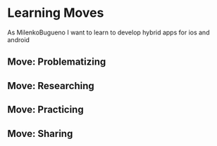 # Learning Moves
As MilenkoBugueno I want to learn to develop hybrid apps for ios and android

## Move: Problematizing

## Move: Researching

## Move: Practicing

## Move: Sharing





